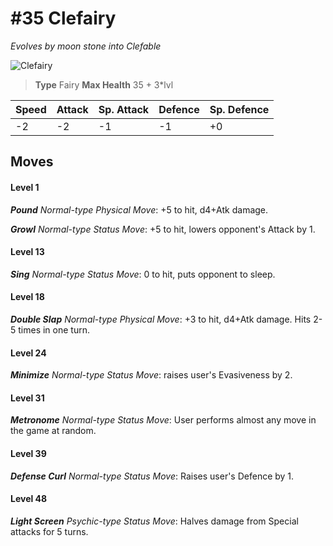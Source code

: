 # #35 Clefairy
*Evolves by moon stone into Clefable*

![Clefairy](https://img.pokemondb.net/sprites/home/normal/1x/clefairy.png)

> **Type** Fairy
> **Max Health** 35 + 3\*lvl

| Speed | Attack | Sp. Attack | Defence | Sp. Defence |
| ----- | ------ | ---------- | ------- | ----------- |
| -2 | -2 | -1 | -1 | +0 |

## Moves
#### Level 1

***Pound** Normal-type Physical Move*: +5 to hit, d4+Atk damage. 

***Growl** Normal-type Status Move*: +5 to hit, lowers opponent's Attack by 1.
#### Level 13

***Sing** Normal-type Status Move*: 0 to hit, puts opponent to sleep.
#### Level 18

***Double Slap** Normal-type Physical Move*: +3 to hit, d4+Atk damage. Hits 2-5 times in one turn.
#### Level 24

***Minimize** Normal-type Status Move*: raises user's Evasiveness by 2.
#### Level 31

***Metronome** Normal-type Status Move*: User performs almost any move in the game at random.
#### Level 39

***Defense Curl** Normal-type Status Move*: Raises user's Defence by 1.
#### Level 48

***Light Screen** Psychic-type Status Move*: Halves damage from Special attacks for 5 turns.

